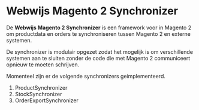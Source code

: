 # Webwijs Magento 2 Synchronizer

De **Webwijs Magento 2 Synchronizer** is een framework voor in Magento 2 om productdata en orders te synchroniseren tussen Magento 2 en externe systemen.

De synchronizer is modulair opgezet zodat het mogelijk is om verschillende systemen aan te sluiten zonder de code die met Magento 2 communiceert opnieuw te moeten schrijven.

Momenteel zijn er de volgende synchronizers geimplementeerd.

1. ProductSynchronizer
2. StockSynchronizer
3. OrderExportSynchronizer
